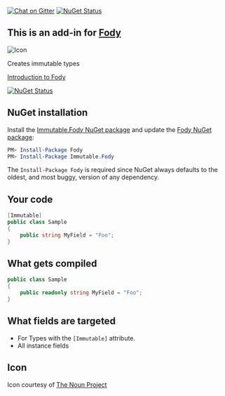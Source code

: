 [![Chat on Gitter](https://img.shields.io/gitter/room/fody/fody.svg?style=flat)](https://gitter.im/Fody/Fody)
[![NuGet Status](http://img.shields.io/nuget/v/Immutable.Fody.svg?style=flat)](https://www.nuget.org/packages/Immutable.Fody/)


## This is an add-in for [Fody](https://github.com/Fody/Fody/) 

![Icon](https://raw.github.com/Fody/Immutable/master/Icons/package_icon.png)

Creates immutable types

[Introduction to Fody](http://github.com/Fody/Fody/wiki/SampleUsage)

[![NuGet Status](https://img.shields.io/gitter/room/fody/fody.svg?style=flat)](https://gitter.im/Fody/Fody)


## NuGet installation

Install the [Immutable.Fody NuGet package](https://nuget.org/packages/Immutable.Fody/) and update the [Fody NuGet package](https://nuget.org/packages/Fody/):

```powershell
PM> Install-Package Fody
PM> Install-Package Immutable.Fody
```

The `Install-Package Fody` is required since NuGet always defaults to the oldest, and most buggy, version of any dependency.


## Your code

```csharp
[Immutable]
public class Sample
{
    public string MyField = "Foo";
}
```


## What gets compiled

```csharp
public class Sample
{
    public readonly string MyField = "Foo";
}
```


## What fields are targeted 

 * For Types with the `[Immutable]` attribute.
 * All instance fields


## Icon

Icon courtesy of [The Noun Project](http://thenounproject.com)